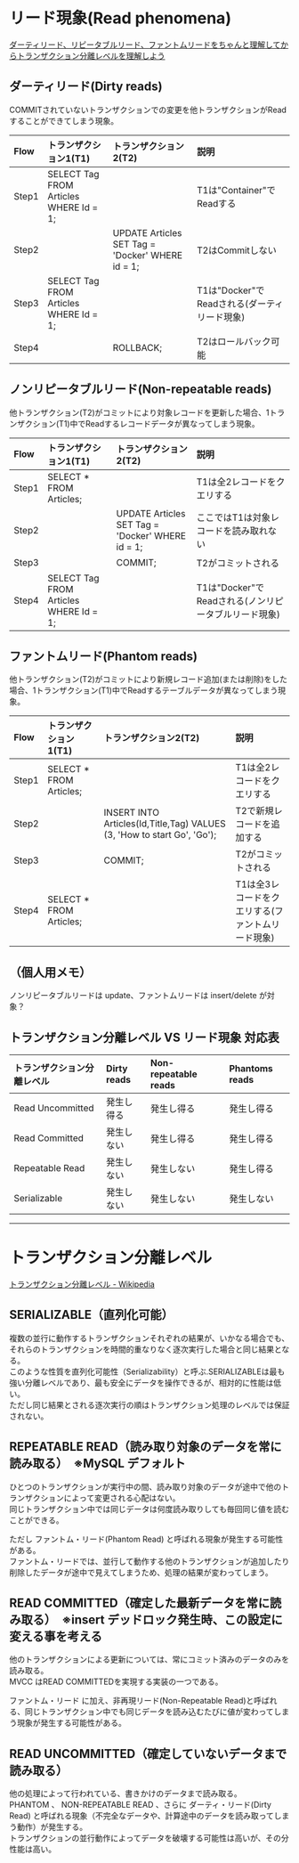 # リード現象(Read phenomena)
[ダーティリード、リピータブルリード、ファントムリードをちゃんと理解してからトランザクション分離レベルを理解しよう](https://qiita.com/momotaro98/items/ad859ec2934ee98540fb)  


## ダーティリード(Dirty reads)
COMMITされていないトランザクションでの変更を他トランザクションがReadすることができてしまう現象。

|  Flow   |  トランザクション1(T1)                           |  トランザクション2(T2)                                     |  説明                              |
|:--------|:-----------------------------------------|:---------------------------------------------------|:---------------------------------|
|  Step1  |  SELECT Tag FROM Articles WHERE Id = 1;  |                                                    |  T1は"Container"でReadする           |
|  Step2  |                                          |  UPDATE Articles SET Tag = 'Docker' WHERE id = 1;  |  T2はCommitしない                    |
|  Step3  |  SELECT Tag FROM Articles WHERE Id = 1;  |                                                    |  T1は"Docker"でReadされる(ダーティリード現象)  |
|  Step4  |                                          |  ROLLBACK;                                         |  T2はロールバック可能                     |


## ノンリピータブルリード(Non-repeatable reads)
他トランザクション(T2)がコミットにより対象レコードを更新した場合、1トランザクション(T1)中でReadするレコードデータが異なってしまう現象。


|  Flow   |  トランザクション1(T1)                           |  トランザクション2(T2)                                     |  説明                                  |
|:--------|:-----------------------------------------|:---------------------------------------------------|:-------------------------------------|
|  Step1  |  SELECT * FROM Articles;                 |                                                    |  T1は全2レコードをクエリする                     |
|  Step2  |                                          |  UPDATE Articles SET Tag = 'Docker' WHERE id = 1;  |  ここではT1は対象レコードを読み取れない                |
|  Step3  |                                          |  COMMIT;                                           |  T2がコミットされる                          |
|  Step4  |  SELECT Tag FROM Articles WHERE Id = 1;  |                                                    |  T1は"Docker"でReadされる(ノンリピータブルリード現象)  |


## ファントムリード(Phantom reads)
他トランザクション(T2)がコミットにより新規レコード追加(または削除)をした場合、1トランザクション(T1)中でReadするテーブルデータが異なってしまう現象。

|  Flow   |  トランザクション1(T1)            |  トランザクション2(T2)                                                            |  説明                           |
|:--------|:--------------------------|:--------------------------------------------------------------------------|:------------------------------|
|  Step1  |  SELECT * FROM Articles;  |                                                                           |  T1は全2レコードをクエリする              |
|  Step2  |                           |  INSERT INTO Articles(Id,Title,Tag) VALUES (3, 'How to start Go', 'Go');  |  T2で新規レコードを追加する               |
|  Step3  |                           |  COMMIT;                                                                  |  T2がコミットされる                   |
|  Step4  |  SELECT * FROM Articles;  |                                                                           |  T1は全3レコードをクエリする(ファントムリード現象)  |


## （個人用メモ）
ノンリピータブルリードは update、ファントムリードは insert/delete が対象？  


## トランザクション分離レベル VS リード現象 対応表

|  トランザクション分離レベル  |  Dirty reads      |  Non-repeatable reads  |  Phantoms reads  |
|:----------------------------|:-------------------|:-----------------------|:-----------------|
|  Read Uncommitted           |  発生し得る        |  発生し得る             |  発生し得る           |
|  Read Committed             |  発生しない        |  発生し得る             |  発生し得る           |
|  Repeatable Read            |  発生しない        |  発生しない             |  発生し得る           |
|  Serializable               |  発生しない        |  発生しない             |  発生しない           |


_______________________________________________________________________________________
# トランザクション分離レベル
[トランザクション分離レベル - Wikipedia](https://ja.wikipedia.org/wiki/%E3%83%88%E3%83%A9%E3%83%B3%E3%82%B6%E3%82%AF%E3%82%B7%E3%83%A7%E3%83%B3%E5%88%86%E9%9B%A2%E3%83%AC%E3%83%99%E3%83%AB#:~:text=%E3%83%88%E3%83%A9%E3%83%B3%E3%82%B6%E3%82%AF%E3%82%B7%E3%83%A7%E3%83%B3%E5%88%86%E9%9B%A2%E3%83%AC%E3%83%99%E3%83%AB%20%EF%BC%88%E3%83%88%E3%83%A9%E3%83%B3%E3%82%B6%E3%82%AF%E3%82%B7%E3%83%A7%E3%83%B3%E3%81%B6%E3%82%93,%E7%8B%AC%E7%AB%8B%E6%80%A7%E3%83%AC%E3%83%99%E3%83%AB%E3%81%A8%E3%82%82%E5%91%BC%E3%81%B0%E3%82%8C%E3%82%8B%E3%80%82)  

## SERIALIZABLE（直列化可能）
複数の並行に動作するトランザクションそれぞれの結果が、いかなる場合でも、それらのトランザクションを時間的重なりなく逐次実行した場合と同じ結果となる。  
このような性質を直列化可能性（Serializability）と呼ぶ.SERIALIZABLEは最も強い分離レベルであり、最も安全にデータを操作できるが、相対的に性能は低い。  
ただし同じ結果とされる逐次実行の順はトランザクション処理のレベルでは保証されない。

## REPEATABLE READ（読み取り対象のデータを常に読み取る）　※MySQL デフォルト
ひとつのトランザクションが実行中の間、読み取り対象のデータが途中で他のトランザクションによって変更される心配はない。  
同じトランザクション中では同じデータは何度読み取りしても毎回同じ値を読むことができる。  

ただし ファントム・リード(Phantom Read) と呼ばれる現象が発生する可能性がある。  
ファントム・リードでは、並行して動作する他のトランザクションが追加したり削除したデータが途中で見えてしまうため、処理の結果が変わってしまう。  

## READ COMMITTED（確定した最新データを常に読み取る）　※insert デッドロック発生時、この設定に変える事を考える
他のトランザクションによる更新については、常にコミット済みのデータのみを読み取る。  
MVCC はREAD COMMITTEDを実現する実装の一つである。  

ファントム・リード に加え、非再現リード(Non-Repeatable Read)と呼ばれる、同じトランザクション中でも同じデータを読み込むたびに値が変わってしまう現象が発生する可能性がある。

## READ UNCOMMITTED（確定していないデータまで読み取る）
他の処理によって行われている、書きかけのデータまで読み取る。  
PHANTOM 、 NON-REPEATABLE READ 、さらに ダーティ・リード(Dirty Read) と呼ばれる現象（不完全なデータや、計算途中のデータを読み取ってしまう動作）が発生する。  
トランザクションの並行動作によってデータを破壊する可能性は高いが、その分性能は高い。  


